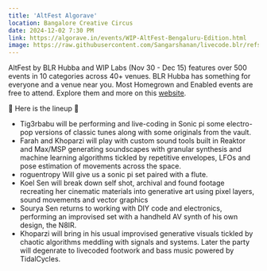 ```yaml
---
title: 'AltFest Algorave'
location: Bangalore Creative Circus
date: 2024-12-02 7:30 PM
link: https://algorave.in/events/WIP-AltFest-Bengaluru-Edition.html
image: https://raw.githubusercontent.com/Sangarshanan/livecode.blr/refs/heads/main/image/altfest-2024.png
---
```


AltFest by BLR Hubba and WIP Labs (Nov 30 - Dec 15) features over 500 events in 10 categories across 40+ venues. BLR Hubba has something for everyone and a venue near you. Most Homegrown and Enabled events are free to attend. Explore them and more on this [website](https://blrhubba.in/).

🌹 Here is the lineup 🌹

* Tig3rbabu will be performing and live-coding in Sonic pi some electro-pop versions of classic tunes along with some originals from the vault.
* Farah and Khoparzi will play with custom sound tools built in Reaktor and Max/MSP generating soundscapes with granular synthesis and machine learning algorithms tickled by repetitive envelopes, LFOs and pose estimation of movements across the space.
* roguentropy Will give us a sonic pi set paired with a flute.
* Koel Sen will break down self shot, archival and found footage recreating her cinematic materials into generative art using pixel layers, sound movements and vector graphics
* Sourya Sen returns to working with DIY code and electronics, performing an improvised set with a handheld AV synth of his own design, the N8IR.
* Khoparzi will bring in his usual improvised generative visuals tickled by chaotic algorithms meddling with signals and systems. Later the party will degenrate to livecoded footwork and bass music powered by TidalCycles.
